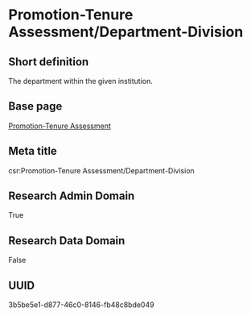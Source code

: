 # Promotion-Tenure Assessment/Department-Division
## Short definition
The department within the given institution.
## Base page
[Promotion-Tenure Assessment](https://github.com/EuroCRIS/CASRAI-Dictionairies/blob/main/Objects/Promotion-Tenure%20Assessment.md)
## Meta title
csr:Promotion-Tenure Assessment/Department-Division
## Research Admin Domain
True
## Research Data Domain
False
## UUID
3b5be5e1-d877-46c0-8146-fb48c8bde049

